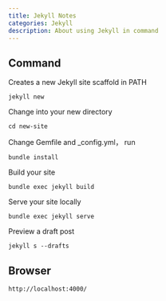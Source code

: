 ```yaml
---
title: Jekyll Notes
categories: Jekyll
description: About using Jekyll in command
---
```


## Command

Creates a new Jekyll site scaffold in PATH

```
jekyll new
```

Change into your new directory

```
cd new-site
```

Change Gemfile and _config.yml，  run

```
bundle install
```

<!-- more -->

Build your site

```
bundle exec jekyll build
```

Serve your site locally

```
bundle exec jekyll serve
```

Preview a draft post

```
jekyll s --drafts
```

## Browser

```
http://localhost:4000/
```